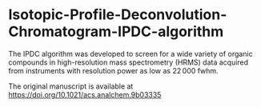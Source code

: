 # Isotopic-Profile-Deconvolution-Chromatogram-IPDC-algorithm
The IPDC algorithm was developed to screen for a wide variety of organic compounds in high-resolution mass spectrometry (HRMS) data acquired from instruments with resolution power as low as 22 000 fwhm.

The original manuscript is available at https://doi.org/10.1021/acs.analchem.9b03335
